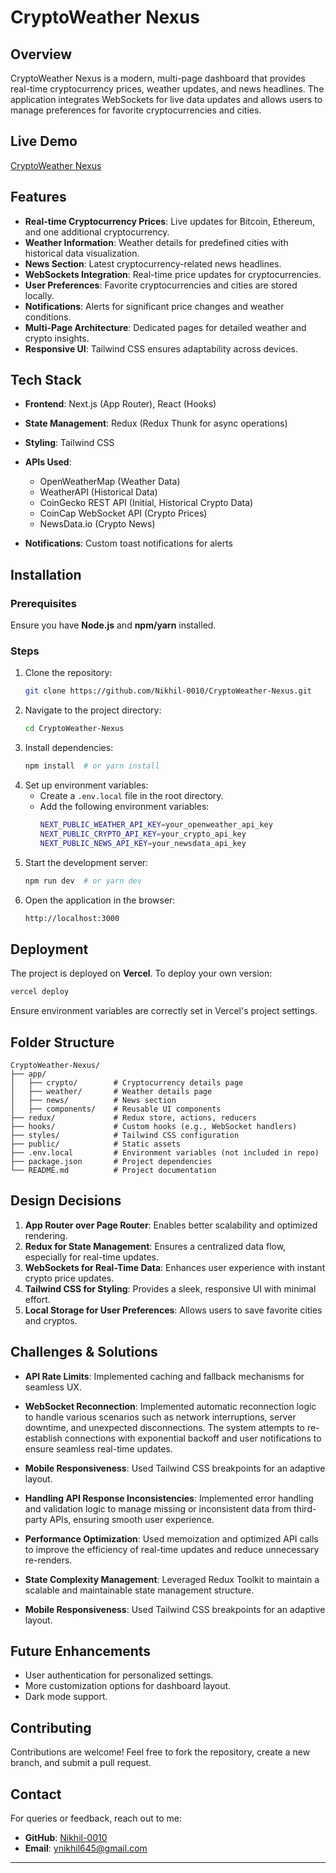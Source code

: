 # CryptoWeather Nexus

## Overview

CryptoWeather Nexus is a modern, multi-page dashboard that provides real-time cryptocurrency prices, weather updates, and news headlines. The application integrates WebSockets for live data updates and allows users to manage preferences for favorite cryptocurrencies and cities.

## Live Demo

[CryptoWeather Nexus](https://crypto-weather-nexus-kohl.vercel.app/)

## Features

- **Real-time Cryptocurrency Prices**: Live updates for Bitcoin, Ethereum, and one additional cryptocurrency.
- **Weather Information**: Weather details for predefined cities with historical data visualization.
- **News Section**: Latest cryptocurrency-related news headlines.
- **WebSockets Integration**: Real-time price updates for cryptocurrencies.
- **User Preferences**: Favorite cryptocurrencies and cities are stored locally.
- **Notifications**: Alerts for significant price changes and weather conditions.
- **Multi-Page Architecture**: Dedicated pages for detailed weather and crypto insights.
- **Responsive UI**: Tailwind CSS ensures adaptability across devices.

## Tech Stack

- **Frontend**: Next.js (App Router), React (Hooks)

- **State Management**: Redux (Redux Thunk for async operations)

- **Styling**: Tailwind CSS

- **APIs Used**:

  - OpenWeatherMap (Weather Data)
  - WeatherAPI (Historical Data)
  - CoinGecko REST API (Initial, Historical Crypto Data)
  - CoinCap WebSocket API (Crypto Prices)
  - NewsData.io (Crypto News)

- **Notifications**: Custom toast notifications for alerts

## Installation

### Prerequisites

Ensure you have **Node.js** and **npm/yarn** installed.

### Steps

1. Clone the repository:
   ```sh
   git clone https://github.com/Nikhil-0010/CryptoWeather-Nexus.git
   ```
2. Navigate to the project directory:
   ```sh
   cd CryptoWeather-Nexus
   ```
3. Install dependencies:
   ```sh
   npm install  # or yarn install
   ```
4. Set up environment variables:
   - Create a `.env.local` file in the root directory.
   - Add the following environment variables:
     ```sh
     NEXT_PUBLIC_WEATHER_API_KEY=your_openweather_api_key
     NEXT_PUBLIC_CRYPTO_API_KEY=your_crypto_api_key
     NEXT_PUBLIC_NEWS_API_KEY=your_newsdata_api_key
     ```
5. Start the development server:
   ```sh
   npm run dev  # or yarn dev
   ```
6. Open the application in the browser:
   ```sh
   http://localhost:3000
   ```

## Deployment

The project is deployed on **Vercel**. To deploy your own version:

```sh
vercel deploy
```

Ensure environment variables are correctly set in Vercel's project settings.

## Folder Structure

```
CryptoWeather-Nexus/
├── app/
│   ├── crypto/        # Cryptocurrency details page
│   ├── weather/       # Weather details page
│   ├── news/          # News section
│   ├── components/    # Reusable UI components
├── redux/             # Redux store, actions, reducers
├── hooks/             # Custom hooks (e.g., WebSocket handlers)
├── styles/            # Tailwind CSS configuration
├── public/            # Static assets
├── .env.local         # Environment variables (not included in repo)
├── package.json       # Project dependencies
└── README.md          # Project documentation
```

## Design Decisions

1. **App Router over Page Router**: Enables better scalability and optimized rendering.
2. **Redux for State Management**: Ensures a centralized data flow, especially for real-time updates.
3. **WebSockets for Real-Time Data**: Enhances user experience with instant crypto price updates.
4. **Tailwind CSS for Styling**: Provides a sleek, responsive UI with minimal effort.
5. **Local Storage for User Preferences**: Allows users to save favorite cities and cryptos.

## Challenges & Solutions

- **API Rate Limits**: Implemented caching and fallback mechanisms for seamless UX.

- **WebSocket Reconnection**: Implemented automatic reconnection logic to handle various scenarios such as network interruptions, server downtime, and unexpected disconnections. The system attempts to re-establish connections with exponential backoff and user notifications to ensure seamless real-time updates.

- **Mobile Responsiveness**: Used Tailwind CSS breakpoints for an adaptive layout.

- **Handling API Response Inconsistencies**: Implemented error handling and validation logic to manage missing or inconsistent data from third-party APIs, ensuring smooth user experience.

- **Performance Optimization**: Used memoization and optimized API calls to improve the efficiency of real-time updates and reduce unnecessary re-renders.

- **State Complexity Management**: Leveraged Redux Toolkit to maintain a scalable and maintainable state management structure.

- **Mobile Responsiveness**: Used Tailwind CSS breakpoints for an adaptive layout.

## Future Enhancements

- User authentication for personalized settings.
- More customization options for dashboard layout.
- Dark mode support.

## Contributing

Contributions are welcome! Feel free to fork the repository, create a new branch, and submit a pull request.

## Contact

For queries or feedback, reach out to me:

- **GitHub**: [Nikhil-0010](https://github.com/Nikhil-0010)
- **Email**: ynikhil645@gmail.com

---